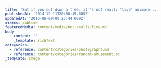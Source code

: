 ```yaml
---
title: 'But if you cut down a tree, it''s not really "live" anymore...'
publishedAt: '2014-12-11T20:00:39.000Z'
updatedAt: '2015-06-09T00:23:44.000Z'
status: publish
featuredMedia: content/media/not-really-live.md
body:
  - content: ''
    _template: richText
categories:
  - reference: content/categories/photographs.md
  - reference: content/categories/random-amusement.md
_template: image
---
```



